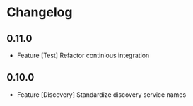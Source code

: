 # Changelog

## 0.11.0

- Feature [Test] Refactor continious integration

## 0.10.0

- Feature [Discovery] Standardize discovery service names

